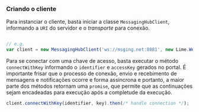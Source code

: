 ### Criando o cliente

Para instanciar o cliente, basta iniciar a classe `MessagingHubClient`, informando a `URI` do servidor e o *transporte* para conexão.

```javascript

// e.g.
var client = new MessagingHubClient('ws://msging.net:8081', new Lime.WebSocketTransport());
```

Para se conectar com uma chave de acesso, basta executar o método `connectWithKey` informando o `identifier` e `accessKey` gerados no portal. É importante frisar que o processo de conexão, envio e recebimento de mensagens e notificações ocorre e forma assíncrona e portanto, a maior parte dos métodos retornam uma `promise`, que permite que as continuações sejam encadeadas para execução após a completude da execução.

```javascript
client.connectWithKey(identifier, key).then(/* handle connection */);
```

